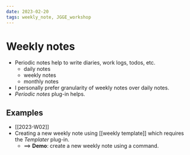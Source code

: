 ```yaml
---
date: 2023-02-20
tags: weekly_note, JGGE_workshop
---
```


# Weekly notes

- Periodic notes help to write diaries, work logs, todos, etc.
  - daily notes
  - weekly notes
  - monthly notes
- I personally prefer granularity of weekly notes over daily notes.
- *Periodic notes* plug-in helps.

## Examples

- [[2023-W02]]
- Creating a new weekly note using [[weekly template]] which requires the *Templater* plug-in.
  - ==> **Demo**: create a new weekly note using a command.
